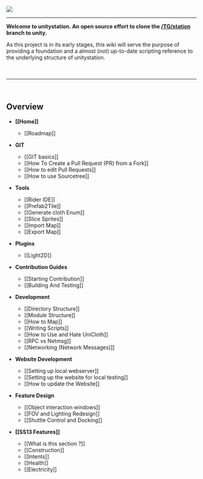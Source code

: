 ![](http://doobly.izz.moe/unitystation/wiki/unitystationLOGO.png)
***

**Welcome to unitystation. An open source effort to clone the [/TG/station](www.tgstation13.org) branch to unity.**

As this project is in its early stages, this wiki will serve the purpose of providing a foundation and a almost (not) up-to-date scripting reference to the underlying structure of unitystation.
<br><br><br>
***
<br>

## Overview 
* **[[Home]]**
    * [[Roadmap]]

* **GIT**
    * [[GIT basics]]
    * [[How To Create a Pull Request (PR) from a Fork]]
    * [[How to edit Pull Requests]]
    * [[How to use Sourcetree]] 

* **Tools**
    * [[Rider IDE]]
    * [[Prefab2Tile]]
    * [[Generate cloth Enum]]
    * [[Slice Sprites]]
    * [[Import Map]]
    * [[Export Map]]

* **Plugins**
    * [[Light2D]] 

* **Contribution Guides**
    * [[Starting Contribution]]
    * [[Building And Testing]]

* **Development**
    * [[Directory Structure]]
    * [[Module Structure]]
    * [[How to Map]]
    * [[Writing Scripts]]
    * [[How to Use and Hate UniCloth]]
    * [[RPC vs Netmsg]]
    * [[Networking (Network Messages)]]


* **Website Development**
    * [[Setting up local webserver]]
    * [[Setting up the website for local testing]]
    * [[How to update the Website]]

* **Feature Design**
    * [[Object interaction windows]]
    * [[FOV and Lighting Redesign]]
    * [[Shuttle Control and Docking]]

* **[[SS13 Features]]**
    * [[What is this section ?]]
    * [[Construction]]
    * [[Intents]]
    * [[Health]]
    * [[Electricity]]